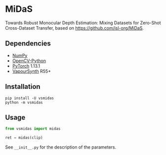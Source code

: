 # MiDaS
Towards Robust Monocular Depth Estimation: Mixing Datasets for Zero-Shot Cross-Dataset Transfer, based on https://github.com/isl-org/MiDaS.


## Dependencies
- [NumPy](https://numpy.org/install)
- [OpenCV-Python](https://github.com/opencv/opencv-python)
- [PyTorch](https://pytorch.org/get-started) 1.13.1
- [VapourSynth](http://www.vapoursynth.com/) R55+


## Installation
```
pip install -U vsmidas
python -m vsmidas
```


## Usage
```python
from vsmidas import midas

ret = midas(clip)
```

See `__init__.py` for the description of the parameters.
